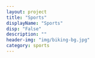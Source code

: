 ```yaml
---
layout: project
title: "Sports"
displayName: "Sports"
disp: "False"
description: ""
header-img: "img/biking-bg.jpg"
category: sports
---
```

